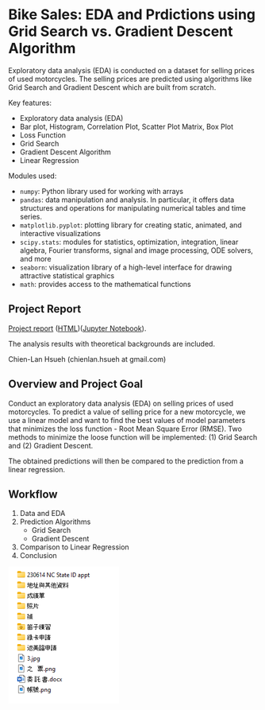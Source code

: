 # Bike Sales: EDA and Prdictions using Grid Search vs. Gradient Descent Algorithm

Exploratory data analysis (EDA) is conducted on a dataset for selling prices of used motorcycles. The selling prices are predicted using algorithms like Grid Search and Gradient Descent which are built from scratch.

Key features:

- Exploratory data analysis (EDA)
- Bar plot, Histogram, Correlation Plot, Scatter Plot Matrix, Box Plot
- Loss Function
- Grid Search
- Gradient Descent Algorithm
- Linear Regression

Modules used:

- `numpy`: Python library used for working with arrays
- `pandas`: data manipulation and analysis. In particular, it offers data structures and operations for manipulating numerical tables and time series.
- `matplotlib.pyplot`: plotting library for creating static, animated, and interactive visualizations
- `scipy.stats`: modules for statistics, optimization, integration, linear algebra, Fourier transforms, signal and image processing, ODE solvers, and more
- `seaborn`: visualization library of a high-level interface for drawing attractive statistical graphics
- `math`: provides access to the mathematical functions

## Project Report

[Project report](https://htmlpreview.github.io/?https://raw.githubusercontent.com/chsueh2/Grid_Search_GD/main/BikeSales_EDA_GridSearch_GD.html) ([HTML](./BikeSales_EDA_GridSearch_GD.html))([Jupyter Notebook](./BikeSales_EDA_GridSearch_GD.ipynb)).

The analysis results with theoretical backgrounds are included.

Chien-Lan Hsueh (chienlan.hsueh at gmail.com)

## Overview and Project Goal

Conduct an exploratory data analysis (EDA) on selling prices of used motorcycles. To predict a value of selling price for a new motorcycle, we use a linear model and want to find the best values of model parameters that minimizes the loss function - Root Mean Square Error (RMSE). Two methods to minimize the loose function will be implemented: (1) Grid Search and (2) Gradient Descent.

The obtained predictions will then be compared to the prediction from a linear regression.

## Workflow

1. Data and EDA
1. Prediction Algorithms
   - Grid Search
   - Gradient Descent
1. Comparison to Linear Regression
1. Conclusion

![](./comparison.png)

